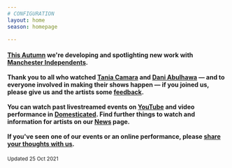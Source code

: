 ```yaml
---
# CONFIGURATION
layout: home
season: homepage

---
```

#### [This Autumn](/current/2021) we're developing and spotlighting new work with <a href="http://manchesterindependents.co.uk" target="_blank">Manchester Independents</a>.<br><br>Thank you to all who watched [Tania Camara](/current/2021/oreo) and [Dani Abulhawa](/current/2021/abulhawa) — and to everyone involved in making their shows happen — if you joined us, please give us and the artists some <a href="http://bit.ly/warnmcrfeedback" target="_blank">feedback</a>.<br><br>You can watch past livestreamed events on <a href="http://bit.ly/YTwarnmcr" target="_blank">YouTube</a> and video performance in <a href="http://domesticatedonline.org" target="_blank">Domesticated</a>. Find further things to watch and information for artists on our [News](/news) page.<br><br>If you've seen one of our events or an online performance, please <a href="http://bit.ly/warnmcrfeedback" target="_blank">share your thoughts with us</a>.       
<small>Updated 25 Oct 2021</small>
